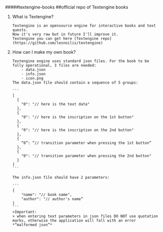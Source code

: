 #####textengine-books
##official repo of Textengine books                                         
	  
 1. What is Textengine?
		
		Textengine is an opensource engine for interactive books and text quests.
		Now it's very raw but in future I'll improve it.
		Textengine you can get here [Textengine repo](https://github.com/lesnoilis/textengine)

 2. How can I make my own book?
	
		Textengine engine uses standard json files. For the book to be fully operational, 3 files are needed:
			- data.json
			- info.json
			- icon.png
		The data.json file should contain a sequence of 5 groups:
		
		```
		[
		  {
			"0": "// here is the text data"
		  },
		  {
			"0": "// here is the inscription on the 1st button"
		  },
		  {
			"0": "// here is the inscription on the 2nd button"
		  },
		  {
			“0”: “// transition parameter when pressing the 1st button”
		  },
		  {
			"0": "// transition parameter when pressing the 2nd button"
		  }
		]
		```
		
		The info.json file should have 2 parameters:
		
		```
		{
			"name": "// book name",
			"author": "// author's name”
		}
		```
		>Important: 
		> when entering text parameters in json files DO NOT use quotation marks, otherwise the application will fall with an error *“malformed json”*
		
